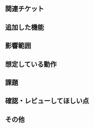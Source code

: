 <!-- 新規開発PRテンプレート -->

## 関連チケット
<!-- 新規開発を行うにあたって関連のあるissueやPRを記載 -->

## 追加した機能
<!-- 新規開発した点を記載 -->

## 影響範囲
<!-- 新規開発で新しく環境が変化する場合には記載 (ユーザ、メンバー、システムに影響すること) -->

## 想定している動作
<!-- 新規開発部分で関連のある動作の部分を対象に、想定している動作を記載 -->

## 課題
<!-- 把握はしているが解決・実装を行っていない点があれば記載 -->

## 確認・レビューしてほしい点
<!-- 悩んでいること、レビューしてほしいことを記載 -->

## その他
<!-- その他で伝えたいことや参考リンクなどがあれば記載 -->

